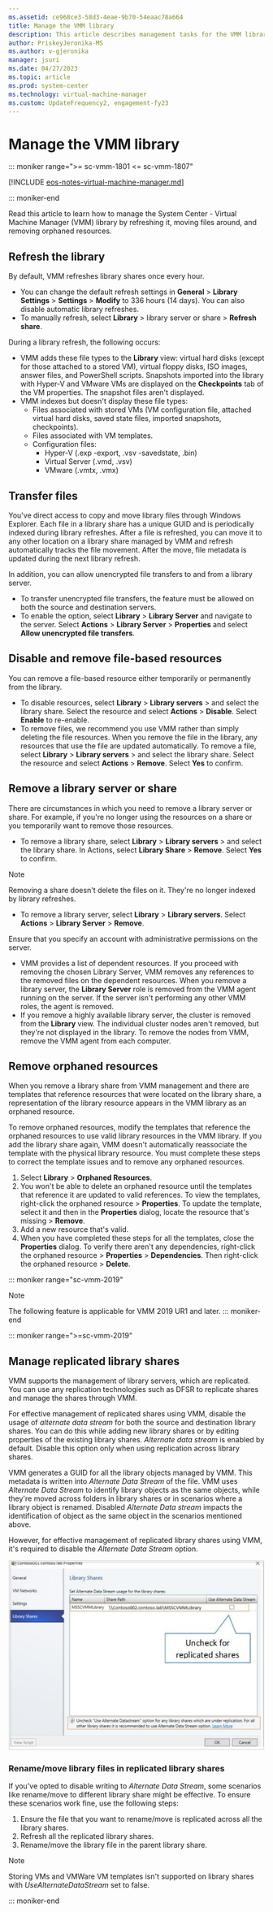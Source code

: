```yaml
---
ms.assetid: ce968ce3-58d3-4eae-9b70-54eaac78a664
title: Manage the VMM library
description: This article describes management tasks for the VMM library
author: PriskeyJeronika-MS
ms.author: v-gjeronika
manager: jsuri
ms.date: 04/27/2023
ms.topic: article
ms.prod: system-center
ms.technology: virtual-machine-manager
ms.custom: UpdateFrequency2, engagement-fy23
---
```


# Manage the VMM library

::: moniker range=">= sc-vmm-1801 <= sc-vmm-1807"

[!INCLUDE [eos-notes-virtual-machine-manager.md](../includes/eos-notes-virtual-machine-manager.md)]

::: moniker-end


Read this article to learn how to manage the System Center - Virtual Machine Manager (VMM) library by refreshing it, moving files around, and removing orphaned resources.

## Refresh the library

By default, VMM refreshes library shares once every hour.

- You can change the default refresh settings in **General** > **Library Settings** > **Settings** > **Modify** to 336 hours (14 days). You can also disable automatic library refreshes.
- To manually refresh, select **Library** > library server or share > **Refresh share**.

During a library refresh, the following occurs:

- VMM adds these file types to the **Library** view: virtual hard disks (except for those attached to a stored VM), virtual floppy disks, ISO images, answer files, and PowerShell scripts. Snapshots imported into the library with Hyper-V and VMware VMs are displayed on the **Checkpoints** tab of the VM properties. The snapshot files aren't displayed.
- VMM indexes but doesn't display these file types:
  - Files associated with stored VMs (VM configuration file, attached virtual hard disks, saved state files, imported snapshots, checkpoints).
  - Files associated with VM templates.
  - Configuration files:
    - Hyper-V (.exp -export, .vsv -savedstate, .bin)
    - Virtual Server (.vmd, .vsv)
    - VMware (.vmtx, .vmx)

## Transfer files

You've direct access to copy and move library files through Windows Explorer. Each file in a library share has a unique GUID and is periodically indexed during library refreshes. After a file is refreshed, you can move it to any other location on a library share managed by VMM and refresh automatically tracks the file movement. After the move, file metadata is updated during the next library refresh.

In addition, you can allow unencrypted file transfers to and from a library server.

- To transfer unencrypted file transfers, the feature must be allowed on both the source and destination servers.
- To enable the option, select **Library** > **Library Server** and navigate to the server. Select **Actions** > **Library Server** > **Properties** and select **Allow unencrypted file transfers**.

## Disable and remove file-based resources

You can remove a file-based resource either temporarily or permanently from the library.

- To disable resources, select **Library** > **Library servers** > and select the library share. Select the resource and select **Actions** > **Disable**. Select **Enable** to re-enable.
- To remove files, we recommend you use VMM rather than simply deleting the file resources. When you remove the file in the library, any resources that use the file are updated automatically. To remove a file, select **Library** > **Library servers** > and select the library share. Select the resource and select **Actions** > **Remove**. Select **Yes** to confirm.

## Remove a library server or share

There are circumstances in which you need to remove a library server or share. For example, if you're no longer using the resources on a share or you temporarily want to remove those resources.

- To remove a library share, select **Library** > **Library servers** > and select the library share. In Actions, select **Library Share** > **Remove**. Select **Yes** to confirm.

> [!NOTE]
> Removing a share doesn't delete the files on it. They're no longer indexed by library refreshes.

- To remove a library server, select **Library** > **Library servers**. Select **Actions** > **Library Server** > **Remove**.

Ensure that you specify an account with administrative permissions on the server.

- VMM provides a list of dependent resources. If you proceed with removing the chosen Library Server, VMM removes any references to the removed files on the dependent resources. When you remove a library server, the **Library Server** role is removed from the VMM agent running on the server. If the server isn't performing any other VMM roles, the agent is removed.
- If you remove a highly available library server, the cluster is removed from the **Library** view. The individual cluster nodes aren't removed, but they're not displayed in the library. To remove the nodes from VMM, remove the VMM agent from each computer.

## Remove orphaned resources

When you remove a library share from VMM management and there are templates that reference resources that were located on the library share, a representation of the library resource appears in the VMM library as an orphaned resource.

To remove orphaned resources, modify the templates that reference the orphaned resources to use valid library resources in the VMM library. If you add the library share again, VMM doesn't automatically reassociate the template with the physical library resource. You must complete these steps to correct the template issues and to remove any orphaned resources.

1. Select **Library** > **Orphaned Resources**.
2. You won't be able to delete an orphaned resource until the templates that reference it are updated to valid references. To view the templates, right-click the orphaned resource > **Properties**. To update the template, select it and then in the **Properties** dialog, locate the resource that's missing > **Remove**.
3. Add a new resource that's valid.
4. When you have completed these steps for all the templates, close the **Properties** dialog. To verify there aren't any dependencies, right-click the orphaned resource > **Properties** > **Dependencies**. Then right-click the orphaned resource > **Delete**.


::: moniker range="sc-vmm-2019"
>[!NOTE]
>The following feature is applicable for VMM 2019 UR1 and later.
::: moniker-end

::: moniker range=">=sc-vmm-2019"

## Manage replicated library shares

VMM supports the management of library servers, which are replicated. You can use any replication technologies such as DFSR to replicate shares and manage the shares through VMM.

For effective management of replicated shares using VMM, disable the usage of *alternate data stream* for both the source and destination library shares. You can do this while adding new library shares or by editing properties of the existing library shares. *Alternate data stream* is enabled by default. Disable this option only when using replication across library shares.

VMM generates a GUID for all the library objects managed by VMM. This metadata is written into *Alternate Data Stream* of the file. VMM uses *Alternate Data Stream* to identify library objects as the same objects, while they're moved across folders in library shares or in scenarios where a library object is renamed. Disabled *Alternate Data stream* impacts the identification of object as the same object in the scenarios mentioned above.

However, for effective management of replicated library shares using VMM, it's required to disable the *Alternate Data Stream* option.

  ![Screenshot of disable alternate data stream.](media/library-resources/disable-alternate-data-stream.png)

### Rename/move library files in replicated library shares
If you've opted to disable writing to *Alternate Data Stream*, some scenarios like rename/move to different library share might be effective. To ensure these scenarios work fine, use the following steps:

1.	Ensure the file that you want to rename/move is replicated across all the library shares.
2.	Refresh all the replicated library shares.
3.	Rename/move the library file in the parent library share.

>[!NOTE]
>Storing VMs and VMWare VM templates isn't supported on library shares with *UseAlternateDataStream* set to false.

::: moniker-end
